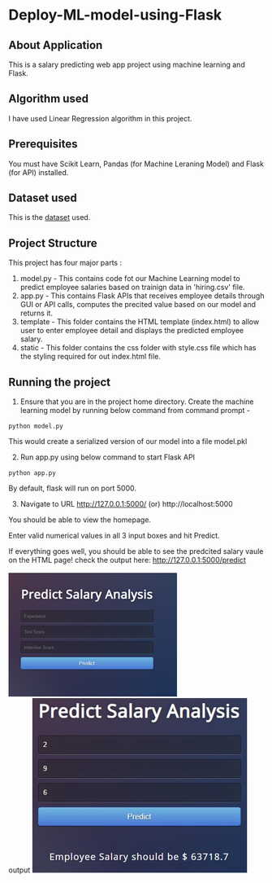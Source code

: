 # Deploy-ML-model-using-Flask
## About Application 
This is a salary predicting web app project using  machine learning and Flask.
## Algorithm used 
I have used Linear Regression algorithm in this project.
## Prerequisites
You must have Scikit Learn, Pandas (for Machine Leraning Model) and Flask (for API) installed.
## Dataset used
This is the [dataset](https://github.com/akrish4/Contribution-program/blob/master/ML_models_Flask/Ananthakrishnan%20Nair%20RS/hiring.csv) used.

## Project Structure
This project has four major parts :
1. model.py - This contains code fot our Machine Learning model to predict employee salaries based on trainign data in 'hiring.csv' file.
2. app.py - This contains Flask APIs that receives employee details through GUI or API calls, computes the precited value based on our model and returns it.
3. template - This folder contains the HTML template (index.html) to allow user to enter employee detail and displays the predicted employee salary.
4. static - This folder contains the css folder with style.css file which has the styling required for out index.html file.

## Running the project
1. Ensure that you are in the project home directory. Create the machine learning model by running below command from command prompt -
```
python model.py
```
This would create a serialized version of our model into a file model.pkl

2. Run app.py using below command to start Flask API
```
python app.py
```
By default, flask will run on port 5000.

3. Navigate to URL http://127.0.0.1:5000/ (or) http://localhost:5000

You should be able to view the homepage.

Enter valid numerical values in all 3 input boxes and hit Predict.

If everything goes well, you should  be able to see the predcited salary vaule on the HTML page!
check the output here: http://127.0.0.1:5000/predict
<br>
<br>
![output](https://github.com/akrish4/Deploy-ML-model-using-flask/blob/main/1.png)
<br> output
![output](https://github.com/akrish4/Deploy-ML-model-using-flask/blob/main/2.png)
